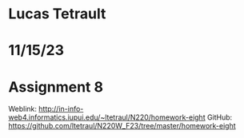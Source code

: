 # Lucas Tetrault
# 11/15/23
# Assignment 8
Weblink: http://in-info-web4.informatics.iupui.edu/~ltetraul/N220/homework-eight
GitHub: https://github.com/ltetraul/N220W_F23/tree/master/homework-eight